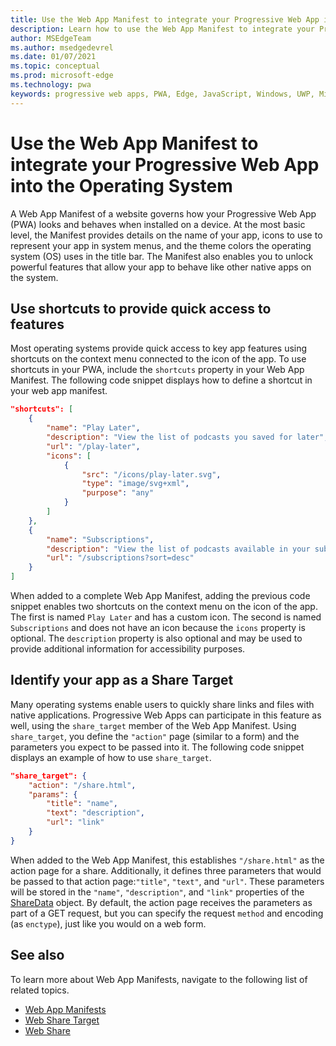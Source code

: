 ```yaml
---
title: Use the Web App Manifest to integrate your Progressive Web App into the Operating System
description: Learn how to use the Web App Manifest to integrate your Progressive Web App into your Operating System.
author: MSEdgeTeam
ms.author: msedgedevrel
ms.date: 01/07/2021
ms.topic: conceptual
ms.prod: microsoft-edge
ms.technology: pwa
keywords: progressive web apps, PWA, Edge, JavaScript, Windows, UWP, Microsoft Store
---
```

# Use the Web App Manifest to integrate your Progressive Web App into the Operating System

A Web App Manifest of a website governs how your Progressive Web App \(PWA\) looks and behaves when installed on a device.  At the most basic level, the Manifest provides details on the name of your app, icons to use to represent your app in system menus, and the theme colors the operating system \(OS\) uses in the title bar.  The Manifest also enables you to unlock powerful features that allow your app to behave like other native apps on the system.

## Use shortcuts to provide quick access to features

Most operating systems provide quick access to key app features using shortcuts on the context menu connected to the icon of the app.  To use shortcuts in your PWA, include the `shortcuts` property in your Web App Manifest.  The following code snippet displays how to define a shortcut in your web app manifest.

```json
"shortcuts": [
    {
        "name": "Play Later",
        "description": "View the list of podcasts you saved for later",
        "url": "/play-later",
        "icons": [
            {
                "src": "/icons/play-later.svg",
                "type": "image/svg+xml",
                "purpose": "any"
            }
        ]
    },
    {
        "name": "Subscriptions",
        "description": "View the list of podcasts available in your subscription",
        "url": "/subscriptions?sort=desc"
    }
]
```

When added to a complete Web App Manifest, adding the previous code snippet enables two shortcuts on the context menu on the icon of the app.  The first is named `Play Later` and has a custom icon.  The second is named `Subscriptions` and does not have an icon because the `icons` property is optional.  The `description` property is also optional and may be used to provide additional information for accessibility purposes.

## Identify your app as a Share Target

Many operating systems enable users to quickly share links and files with native applications. Progressive Web Apps can participate in this feature as well, using the `share_target` member of the Web App Manifest.  Using `share_target`, you define the `"action"` page \(similar to a form\) and the parameters you expect to be passed into it.  The following code snippet displays an example of how to use `share_target`.

```json
"share_target": {
    "action": "/share.html",
    "params": {
        "title": "name",
        "text": "description",
        "url": "link"
    }
}
```

When added to the Web App Manifest, this establishes `"/share.html"` as the action page for a share. Additionally, it defines three parameters that would be passed to that action page:`"title"`, `"text"`, and `"url"`.  These parameters will be stored in the `"name"`, `"description"`, and `"link"` properties of the [ShareData][GitHubWicgWebShareDomSharedata] object.  By default, the action page receives the parameters as part of a GET request, but you can specify the request `method` and encoding \(as `enctype`\), just like you would on a web form.

## See also

To learn more about Web App Manifests, navigate to the following list of related topics.

*   [Web App Manifests][MDNWebAppManifests]
*   [Web Share Target][GitHubWicgWebShareTarget]
*   [Web Share][GithubW3cWebShare]

<!-- links -->

[MDNWebAppManifests]: https://developer.mozilla.org/docs/Web/Manifest "Web app manifests | MDN"

[GitHubWicgWebShareTarget]: https://wicg.github.io/web-share-target "Web Share Target API | WICG"
[GitHubWicgWebShareDomSharedata]: https://wicg.github.io/web-share#dom-sharedata "ShareData dictionary - Web Share API | WICG"

[GithubW3cWebShare]: https://w3c.github.io/web-share/ "Web Share API | WICG"

